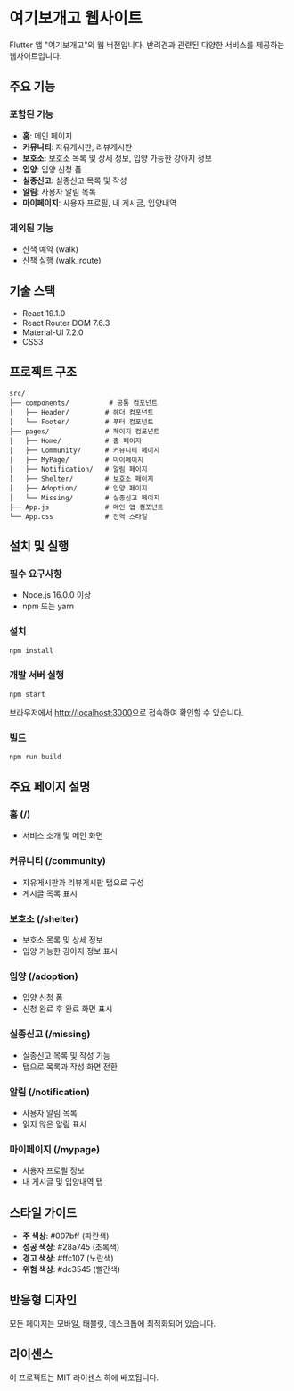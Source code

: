 # 여기보개고 웹사이트

Flutter 앱 "여기보개고"의 웹 버전입니다. 반려견과 관련된 다양한 서비스를 제공하는 웹사이트입니다.

## 주요 기능

### 포함된 기능
- **홈**: 메인 페이지
- **커뮤니티**: 자유게시판, 리뷰게시판
- **보호소**: 보호소 목록 및 상세 정보, 입양 가능한 강아지 정보
- **입양**: 입양 신청 폼
- **실종신고**: 실종신고 목록 및 작성
- **알림**: 사용자 알림 목록
- **마이페이지**: 사용자 프로필, 내 게시글, 입양내역

### 제외된 기능
- 산책 예약 (walk)
- 산책 실행 (walk_route)

## 기술 스택

- React 19.1.0
- React Router DOM 7.6.3
- Material-UI 7.2.0
- CSS3

## 프로젝트 구조

```
src/
├── components/          # 공통 컴포넌트
│   ├── Header/         # 헤더 컴포넌트
│   └── Footer/         # 푸터 컴포넌트
├── pages/              # 페이지 컴포넌트
│   ├── Home/           # 홈 페이지
│   ├── Community/      # 커뮤니티 페이지
│   ├── MyPage/         # 마이페이지
│   ├── Notification/   # 알림 페이지
│   ├── Shelter/        # 보호소 페이지
│   ├── Adoption/       # 입양 페이지
│   └── Missing/        # 실종신고 페이지
├── App.js              # 메인 앱 컴포넌트
└── App.css             # 전역 스타일
```

## 설치 및 실행

### 필수 요구사항
- Node.js 16.0.0 이상
- npm 또는 yarn

### 설치
```bash
npm install
```

### 개발 서버 실행
```bash
npm start
```

브라우저에서 [http://localhost:3000](http://localhost:3000)으로 접속하여 확인할 수 있습니다.

### 빌드
```bash
npm run build
```

## 주요 페이지 설명

### 홈 (/)
- 서비스 소개 및 메인 화면

### 커뮤니티 (/community)
- 자유게시판과 리뷰게시판 탭으로 구성
- 게시글 목록 표시

### 보호소 (/shelter)
- 보호소 목록 및 상세 정보
- 입양 가능한 강아지 정보 표시

### 입양 (/adoption)
- 입양 신청 폼
- 신청 완료 후 완료 화면 표시

### 실종신고 (/missing)
- 실종신고 목록 및 작성 기능
- 탭으로 목록과 작성 화면 전환

### 알림 (/notification)
- 사용자 알림 목록
- 읽지 않은 알림 표시

### 마이페이지 (/mypage)
- 사용자 프로필 정보
- 내 게시글 및 입양내역 탭

## 스타일 가이드

- **주 색상**: #007bff (파란색)
- **성공 색상**: #28a745 (초록색)
- **경고 색상**: #ffc107 (노란색)
- **위험 색상**: #dc3545 (빨간색)

## 반응형 디자인

모든 페이지는 모바일, 태블릿, 데스크톱에 최적화되어 있습니다.

## 라이센스

이 프로젝트는 MIT 라이센스 하에 배포됩니다.
